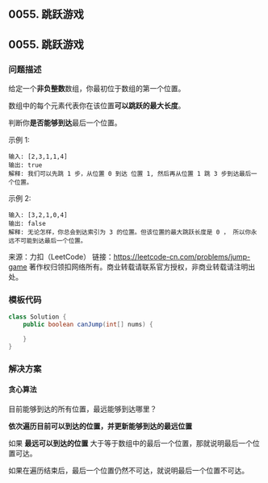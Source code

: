 ## 0055. 跳跃游戏<script src="https://cdn.bootcss.com/mathjax/2.7.7/MathJax.js?config=TeX-AMS-MML_HTMLorMML"></script>

## 0055. 跳跃游戏

### 问题描述

给定一个**非负整数**数组，你最初位于数组的第一个位置。

数组中的每个元素代表你在该位置**可以跳跃的最大长度**。

判断你**是否能够到达**最后一个位置。

示例 1:

```
输入: [2,3,1,1,4]
输出: true
解释: 我们可以先跳 1 步，从位置 0 到达 位置 1, 然后再从位置 1 跳 3 步到达最后一个位置。
```

示例 2:

```
输入: [3,2,1,0,4]
输出: false
解释: 无论怎样，你总会到达索引为 3 的位置。但该位置的最大跳跃长度是 0 ， 所以你永远不可能到达最后一个位置。
```

来源：力扣（LeetCode）
链接：https://leetcode-cn.com/problems/jump-game
著作权归领扣网络所有。商业转载请联系官方授权，非商业转载请注明出处。

### 模板代码

``` java
class Solution {
    public boolean canJump(int[] nums) {

    }
}
```

### 解决方案

#### 贪心算法

目前能够到达的所有位置，最远能够到达哪里？

**依次遍历目前可以到达的位置，并更新能够到达的最远位置**

如果 **最远可以到达的位置** 大于等于数组中的最后一个位置，那就说明最后一个位置可达。

如果在遍历结束后，最后一个位置仍然不可达，就说明最后一个位置不可达。

